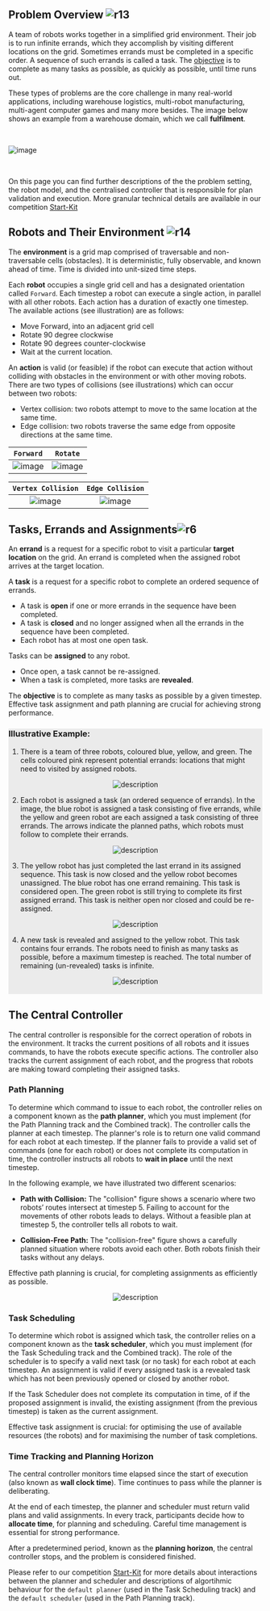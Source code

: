 ## Problem Overview ![r13](external_page_resource/robots/r13_s.png)

A team of robots works together in a simplified grid environment. Their job is
to run infinite errands, which they accomplish by visiting different locations
on the grid. Sometimes errands must be completed in a specific order. A
sequence of such errands is called a task. The [objective](./evaluation) is to
complete as many tasks as possible, as quickly as possible, until time runs
out. 

These types of problems are the core challenge in many real-world applications,
including warehouse logistics, multi-robot manufacturing, multi-agent computer
games and many more besides. The image below shows an example from a warehouse
domain, which we call **fulfilment**. 

<br/>

![image](external_page_resource/images/new_model.gif)

<br/>

On this page you can find further descriptions of the the problem setting, the
robot model, and the centralised controller that is responsible for plan
validation and execution. More granular technical details are available in
our competition [Start-Kit](https://github.com/MAPF-competition/Start-Kit)

## Robots and Their Environment ![r14](external_page_resource/robots/robot_on_grid_s.png)
The **environment** is a grid map comprised of traversable and non-traversable cells
(obstacles). It is deterministic, fully observable, and known ahead of time.
Time is divided into unit-sized time steps. 

Each **robot** occupies a single grid cell and has a designated orientation called
`Forward`. Each timestep a robot can execute a single action, in parallel
with all other robots. Each action has a duration of exactly one timestep. 
The available actions (see illustration) are as follows:
- Move Forward, into an adjacent grid cell
- Rotate 90 degree clockwise
- Rotate 90 degrees counter-clockwise
- Wait at the current location.

An **action** is valid (or feasible) if the robot can execute that action
without colliding with obstacles in the environment or with other moving
robots. There are two types of collisions (see illustrations) which can occur between two robots:

- Vertex collision: two robots attempt to move to the same location at the same time.
- Edge collision: two robots traverse the same edge from opposite directions at the same time.


| `Forward` |  `Rotate` |
|:---:|:---:|
| ![image](external_page_resource/images/image2.gif) | ![image](external_page_resource/images/rotate.gif) |


| `Vertex Collision` |  `Edge Collision` |
|:---:|:---:|
| ![image](external_page_resource/images/vertex_conflict.gif) | ![image](external_page_resource/images/edge_conflict.gif)  |


## Tasks, Errands and Assignments![r6](external_page_resource/robots/r6_s.png) 

An **errand** is a request for a specific robot to visit a particular **target location** on the grid. An errand is completed when the assigned robot arrives at the target location.

A **task** is a request for a specific robot to complete an ordered sequence of errands. 
- A task is **open** if one or more errands in the sequence have been completed. 
- A task is **closed** and no longer assigned when all the errands in the sequence have been completed. 
- Each robot has at most one open task. 

Tasks can be **assigned** to any robot. 
- Once open, a task cannot be re-assigned. 
- When a task is completed, more tasks are **revealed**.

The **objective** is to complete as many tasks as possible by a given timestep.
Effective task assignment and path planning are crucial for achieving strong
performance. 

<div style="background-color:#EBEBEB">

### Illustrative Example:

1. There is a team of three robots, coloured blue, yellow, and green. The cells
   coloured pink represent potential errands: locations that might need to
   visited by assigned robots.

<div style="text-align: center;">
   <img src="./external_page_resource/images/img0.jpg" alt="description" style="max-width: 80%; height: auto;">
</div>

2. Each robot is assigned a task (an ordered sequence of errands). In the
   image, the blue robot is assigned a task consisting of five errands, while
   the yellow and green robot are each assigned a task consisting of three
   errands. The arrows indicate the planned paths, which robots must follow 
   to complete their errands.

<div style="text-align: center;">
   <img src="./external_page_resource/images/img1.jpg" alt="description" style="max-width: 80%; height: auto;">
</div>

3. The yellow robot has just completed the last errand in its assigned
   sequence. This task is now closed and the yellow robot becomes unassigned.
   The blue robot has one errand remaining. This task is considered open. The
   green robot is still trying to complete its first assigned errand. This task
   is neither open nor closed and could be re-assigned.
<div style="text-align: center;">
   <img src="./external_page_resource/images/img2.jpg" alt="description" style="max-width: 80%; height: auto;">
</div>


4. A new task is revealed and assigned to the yellow robot. This task contains four errands.
The robots need to finish as many tasks as possible, before a maximum timestep is reached. 
The total number of remaining (un-revealed) tasks is infinite. 
<div style="text-align: center;">
   <img src="./external_page_resource/images/img3.jpg" alt="description" style="max-width: 80%; height: auto;">
</div>

<br/>
</div>


## The Central Controller

The central controller is responsible for the correct operation of robots in
the environment. It tracks the current positions of all robots and it issues
commands, to have the robots execute specific actions. The controller also
tracks the current assignment of each robot, and the progress that robots are
making toward completing their assigned tasks.

### Path Planning

To determine which command to issue to each robot, the controller relies on a component known as the **path planner**, which you must implement (for the Path Planning track and the Combined track). The controller calls the planner at each timestep. The planner's role is to return one valid command for each robot at each timestep. If the planner fails to provide a valid set of commands (one for each robot) or does not complete its computation in time, the controller instructs all robots to **wait in place** until the next timestep.

In the following example, we have illustrated two different scenarios:


- **Path with Collision:**  The "collision" figure shows a scenario where two
  robots’ routes intersect at timestep 5. Failing to account for the movements
  of other robots leads to delays. Without a feasible plan at timestep 5, the 
  controller tells all robots to wait.

- **Collision-Free Path:** The "collision-free" figure shows a carefully
  planned situation where robots avoid each other. Both robots finish their
  tasks without any delays.

Effective path planning is crucial, for completing assignments as efficiently as possible. 


<div style="text-align: center;">
   <img src="./external_page_resource/images/planning_path.png" alt="description" style="max-width: 80%; height: auto;">
</div>


### Task Scheduling

To determine which robot is assigned which task, the controller relies on a
component known as the **task scheduler**, which you must implement (for the
Task Scheduling track and the Combined track). The role of the scheduler is to
specify a valid next task (or no task) for each robot at each timestep. 
An assignment is valid if every assigned task is a revealed task which has 
not been previously opened or closed by another robot. 

If the Task Scheduler does not complete its computation in time, of if the
proposed assignment is invalid, the existing assignment (from the previous 
timestep) is taken as the current assignment. 

Effective task assignment is crucial: for optimising the use of available
resources (the robots) and for maximising the number of task completions. 

### Time Tracking and Planning Horizon

The central controller monitors time elapsed since the start of execution
(also known as **wall clock time**). Time continues to pass while the planner
is deliberating. 

At the end of each timestep, the planner and scheduler must return valid plans
and valid assignments. In every track, participants decide how to **allocate
time**, for planning and scheduling. Careful time management is essential for
strong performance. 

After a predetermined period, known as the **planning horizon**, the central 
controller stops, and the problem is considered finished.

Please refer to our competition
[Start-Kit](https://github.com/MAPF-competition/Start-Kit) for more details
about interactions between the planner and scheduler and descriptions of
algortihmic behaviour for the `default planner` (used in the Task Scheduling
track) and the `default scheduler` (used in the Path Planning track).
